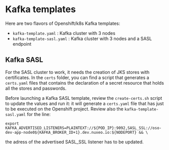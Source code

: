 # Kafka templates


Here are two flavors of Openshift/k8s Kafka templates:
 * `kafka-template.yaml` : Kafka cluster with 3 nodes
 * `kafka-template-sasl.yaml` : Kafka cluster with 3 nodes and a SASL endpoint 


## Kafka SASL

For the SASL cluster to work, it needs the creation of JKS stores with certificates. In the `certs` folder, you can find a script that generates a `certs.yaml` files that contains the declaration of a secret resource that holds all the stores and passwords.

Before launching a Kafka SASL template, review the `create-certs.sh` script to update the values and run it: it will generate a `certs.yaml` file that has just to be executed on the Openshift project.
Review also the `kafka-template-sasl.yaml` for the line:

```
export KAFKA_ADVERTISED_LISTENERS=PLAINTEXT://${POD_IP}:9092,SASL_SSL://oso-dev-app-node0${KAFKA_BROKER_ID+1}.dev.nuxeo.io:${NODEPORT} && \
```

the adress of the advertised SASL_SSL listener has to be updated.
